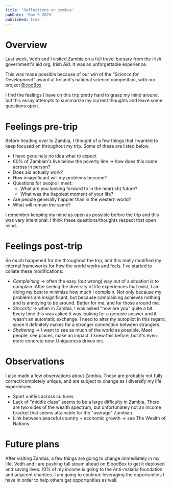 ```yaml
---
title: 'Reflections on zambia'
pubDate: 'Nov 9 2023'
published: true
---
```


# Overview

Last week, [Vedh](https://vedhkannan.com) and I visited Zambia on a full travel bursary from the Irish government's aid org, Irish Aid. It was an unforgettable experience.

This was made possible because of our win of the _"Science for Development"_ award at Ireland's national science competition, with our project [BloodBox](https://bloodbox.info).

I find the feelings I have on this trip pretty hard to grasp my mind around, but this essay attempts to summarize my current thoughts and leave some questions open.

# Feelings pre-trip

Before heading over to Zambia, I thought of a few things that I wanted to keep focused on throughout my trip. Some of these are listed below.

- I have genuinely no idea what to expect
- 60% of Zambian's live below the poverty line -> how does this come across in person?
- Does aid actually work?
- How insignificant will my problems become?
- Questions for people I meet:
  - What are you looking forward to in the near(ish) future?
  - What was the happiest moment of your life?
- Are people generally happier than in the western world?
- What will remain the same?

I remember keeping my mind as open as possible before the trip and this was very intentional. I think these questions/thoughts respect that open mind.

# Feelings post-trip

So much happened for me throughout the trip, and this really modified my internal frameworks for how the world works and feels. I've started to collate these modifications:

- _Complaining_ -> often the easy (but wrong) way out of a situation is to complain. After seeing the diversity of life experiences that exist, I am doing my best to minimize how much I complain. Not only because my problems are insignificant, but because complaining achieves nothing and is annoying to be around. Better for me, and for those around me.
- _Sincerity_ -> when in Zambia, I was asked "how are you" quite a bit. Every time this was asked it was looking for a genuine answer and it wasn't an automatic exchange. I need to alter my autopilot in this regard, since it definitely makes for a stronger connection between strangers.
- _Sheltering_ -> I want to see as much of the world as possible. Meet people, see places, make an impact. I knew this before, but it's even more concrete now. Uniqueness drives me.

# Observations

I also made a few observations about Zambia. These are probably not fully correct/completely unique, and are subject to change as I diversify my life experiences.

- Sport unifies across cultures.
- Lack of "middle class" seems to be a large difficulty in Zambia. There are two sides of the wealth spectrum, but unfortunately not an income bracket that seems attainable for the "average" Zambian.
- Link between peaceful country + economic growth -> see The Wealth of Nations

# Future plans

After visiting Zambia, a few things are going to change immediately in my life. Vedh and I are pushing full steam ahead on BloodBox to get it deployed and saving lives. 10% of my income is going to the Anti-malaria foundation and adjacent charities. I am going to continue leveraging the opportunities I have in order to help others get opportunities as well.
